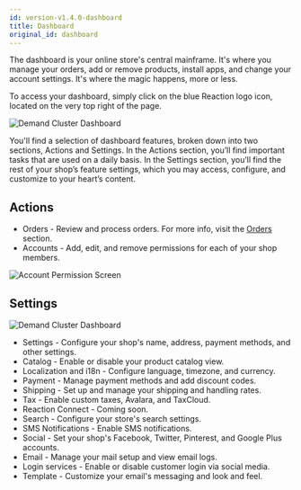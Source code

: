 ```yaml
---
id: version-v1.4.0-dashboard
title: Dashboard
original_id: dashboard
---
```


The dashboard is your online store's central mainframe. It's where you manage your orders, add or remove products, install apps, and change your account settings. It's where the magic happens, more or less.

To access your dashboard, simply click on the blue Reaction logo icon, located on the very top right of the page.

![](/assets/admin-dashboard-panel-home.png "Demand Cluster Dashboard")

You'll find a selection of dashboard features, broken down into two sections, Actions and Settings. In the Actions section, you’ll find important tasks that are used on a daily basis. In the Settings section, you’ll find the rest of your shop’s feature settings, which you may access, configure, and customize to your heart’s content.

## Actions

- Orders - Review and process orders. For more info, visit the [Orders](https://docs.demandcluster.com/reaction-docs/trunk/orders) section.
- Accounts - Add, edit, and remove permissions for each of your shop members.

![Account Permission Screen](/assets/admin-dashboard-account-permission-screen.png)

## Settings

![](/assets/admin-dashboard-panel.png "Demand Cluster Dashboard")

- Settings - Configure your shop's name, address, payment methods, and other settings.
- Catalog - Enable or disable your product catalog view.
- Localization and i18n - Configure language, timezone, and currency.
- Payment - Manage payment methods and add discount codes.
- Shipping - Set up and manage your shipping and handling rates.
- Tax - Enable custom taxes, Avalara, and TaxCloud.
- Reaction Connect - Coming soon.
- Search - Configure your store's search settings.
- SMS Notifications - Enable SMS notifications.
- Social - Set your shop's Facebook, Twitter, Pinterest, and Google Plus accounts.
- Email - Manage your mail setup and view email logs.
- Login services - Enable or disable customer login via social media.
- Template - Customize your email's messaging and look and feel.
